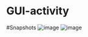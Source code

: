 # GUI-activity
#Snapshots
![image](https://github.com/user-attachments/assets/973bc59f-e03d-4552-a3a3-d879b01a8247)
![image](https://github.com/user-attachments/assets/584be2a5-f9b3-48f3-b1f2-33225af2b3d7)

